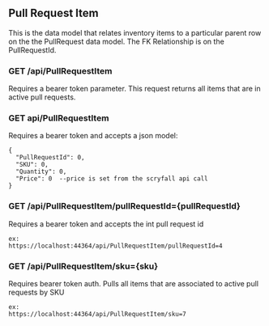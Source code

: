 ## Pull Request Item ##

This is the data model that relates inventory items to a particular parent row on the the PullRequest data model.  The FK Relationship is on the PullRequestId.

### GET /api/PullRequestItem ###

Requires a bearer token parameter. This request returns all items that are in active pull requests.

### GET api/PullRequestItem ###

Requires a bearer token and accepts a json model:

```
{
  "PullRequestId": 0,
  "SKU": 0,
  "Quantity": 0,
  "Price": 0  --price is set from the scryfall api call
}

```

### GET /api/PullRequestItem/pullRequestId={pullRequestId} ###

Requires a bearer token and accepts the int pull request id

```
ex:
https://localhost:44364/api/PullRequestItem/pullRequestId=4

```

### GET /api/PullRequestItem/sku={sku} ###

Requires bearer token auth. Pulls all items that are associated to active pull requests by SKU

```
ex: 
https://localhost:44364/api/PullRequestItem/sku=7

```


